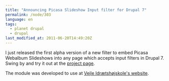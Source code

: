 ```yaml
---
title: "Announcing Picasa Slideshow Input filter for Drupal 7"
permalink: /node/303
language: en
tags:
  - planet drupal
  - drupal
last_modified_at: 2011-06-20T14:49:20Z
---
```


I just released the first alpha version of a new filter to embed Picasa Webalbum Slideshows into any page which accepts input filters in Drupal 7. Swing by and try it out at the [project page](http://drupal.org/project/picasa_slideshow_filter).

The module was developed to use at [Vejle Idrætshøjskole's website](http://vih.dk/).
